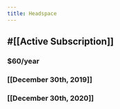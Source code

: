 ```yaml
---
title: Headspace
---
```


## #[[Active Subscription]]
### $60/year

### [[December 30th, 2019]]

### [[December 30th, 2020]]
